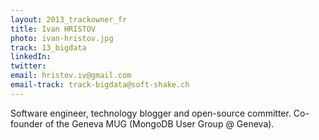 ```yaml
---
layout: 2013_trackowner_fr
title: Ivan HRISTOV
photo: ivan-hristov.jpg
track: 13_bigdata
linkedIn: 
twitter: 
email: hristov.iv@gmail.com
email-track: track-bigdata@soft-shake.ch
---
```


Software engineer, technology blogger and open-source committer. Co-founder of the Geneva MUG (MongoDB User Group @ Geneva).